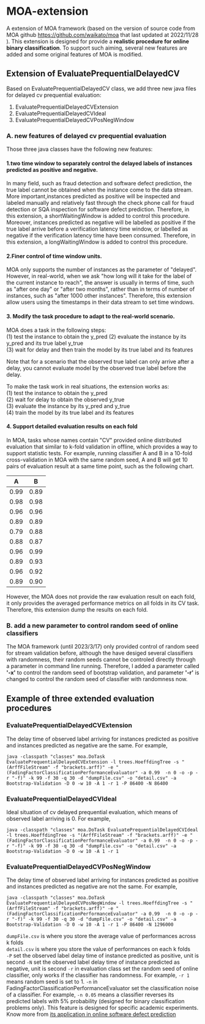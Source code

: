 # MOA-extension

A extension of MOA framework (based on the version of source code from MOA github https://github.com/waikato/moa that last updated at 2022/11/28 ). This extension is designed for provide a **realistic procedure for online binary classification**.  To support such aiming,  several new features are added and some original features of MOA is modified.

## Extension of EvaluatePrequentialDelayedCV
Based on EvaluatePrequentialDelayedCV class, we add three new java files for delayed cv prequential evaluation:    

1. EvaluatePrequentialDelayedCVExtension
2. EvaluatePrequentialDelayedCVIdeal
3. EvaluatePrequentialDelayedCVPosNegWindow
### A. new features of delayed cv prequential evaluation
Those three java classes have the following new features:
#### 1.two time window to separately control the delayed labels of instances predicted as positive and negative. 
In many field, such as fraud detection and software defect prediction, the true label cannot be obtained when the instance come to the data stream. More important,instances predicted as positive will be inspected and labeled manually and relatively fast through the check phone call for fraud detection or SQA inspection for software defect prediction. Therefore, in this extension, a shortWaitingWindow is added to control this procedure. Moreover, instances predicted as negative will be labelled as positive if the true label arrive before a verification latency time window, or labelled as negative if the verification latency time have been consumed. Therefore, in this extension, a longWaitingWindow is added to control this procedure.

#### 2.Finer control of time window units.
MOA only supports the number of instances as the parameter of "delayed". However, in real-world, when we ask "how long will it take for the label of the current instance to reach", the answer is usually in terms of time, such as "after one day" or "after two months", rather than in terms of number of instances, such as "after 1000 other instances". Therefore, this extension allow users using the timestamps in their data stream to set time windows.
 
 #### 3. Modify the task procedure to adapt to the real-world scenario. 
  MOA does a task in the following steps:  
  (1) test the instance to obtain the y_pred
  (2) evaluate the instance by its y_pred and its true label y_true  
  (3) wait for delay and then train the model by its true label and its features  
 
 Note that for a scenario that the observed true label can only arrive after a delay, you cannot evaluate model by the observed true label before the delay.  


 To make the task work in real situations, the extension works as:  
  (1) test the instance to obtain the y_pred  
  (2) wait for delay to obtain the observed y_true  
  (3) evaluate the instance by its y_pred and y_true  
  (4) train the model by its true label and its features  
 
#### 4. Support detailed evaluation results on each fold  

In MOA, tasks whose names contain "CV" provided online distributed evaluation that similar to k-fold validation in offline, which provides a way to support statistic tests. For example, running classifier A and B in a 10-fold cross-validation in MOA with the same random seed, A and B will get 10 pairs of evaluation result at a same time point, such as the following chart.
 
|A| B |
|--|--|
|0.99 | 0.89|
|0.98 | 0.98|
|0.96 | 0.96|
|0.89 | 0.89|
|0.79 | 0.88|
|0.88 | 0.87|
|0.96 | 0.99|
|0.89 | 0.93|
|0.96 | 0.92|
|0.89 | 0.90|  


 However, the MOA does not provide the raw evaluation result on each fold, it only provides the averaged performance metrics on all folds in its CV task. Therefore, this extension dump the results on each fold.  


### B. add a new parameter to control random seed of online classifiers 
The MOA framework (until 2023/3/17) only provided control of random seed for stream validation before, although the have desiged several classifiers with randomness, their random seeds cannot be controled directly through a parameter in command line running. Therefore, I added a parameter called **'-x'** to control the random seed of bootstrap validation, and parameter **'-r'** is changed to control the random seed of classifier with randomness now.

## Example of three extended evaluation procedures
### EvaluatePrequentialDelayedCVExtension
The delay time of observed label arriving for instances predicted as positive and instances predicted as negative are the same. For example,

    java -classpath "classes" moa.DoTask EvaluatePrequentialDelayedCVExtension -l trees.HoeffdingTree -s "(ArffFileStream" -f "brackets.arff)" -e "(FadingFactorClassificationPerformanceEvaluator" -a 0.99  -n 0 -o -p -r "-f)" -k 99 -f 30 -q 30 -d "dumpFile.csv" -o "detail.csv" -a Bootstrap-Validation -D 0 -w 10 -A 1 -r 1 -P 86400 -N 86400

### EvaluatePrequentialDelayedCVIdeal
Ideal situation of cv delayed prequential evaluation, which means of observed label arriving is 0. For example,
 

    java -classpath "classes" moa.DoTask EvaluatePrequentialDelayedCVIdeal -l trees.HoeffdingTree -s "(ArffFileStream" -f "brackets.arff)" -e "(FadingFactorClassificationPerformanceEvaluator" -a 0.99  -n 0 -o -p -r "-f)" -k 99 -f 30 -q 30 -d "dumpFile.csv" -o "detail.csv" -a Bootstrap-Validation -D 0 -w 10 -A 1 -r 1

 
### EvaluatePrequentialDelayedCVPosNegWindow
The delay time of observed label arriving for instances predicted as positive and instances predicted as negative are not the same. For example,

    java -classpath "classes" moa.DoTask EvaluatePrequentialDelayedCVPosNegWindow -l trees.HoeffdingTree -s "(ArffFileStream" -f "brackets.arff)" -e "(FadingFactorClassificationPerformanceEvaluator" -a 0.99  -n 0 -o -p -r "-f)" -k 99 -f 30 -q 30 -d "dumpFile.csv" -o "detail.csv" -a Bootstrap-Validation -D 0 -w 10 -A 1 -r 1 -P 86400 -N 1296000


`dumpFile.csv` is where you store the average value of performances across k folds  
`detail.csv` is where you store the value of performances on each k folds  
`-P` set the observed label delay time of instance predicted as positive, unit is second
`-N` set the observed label delay time of instance predicted as negative, unit is second
`-r` in evaluation class set the random seed of online classifier, only works if the classifier has randomness. For example, `-r 1` means random seed is set to 1.
`-n` in FadingFactorClassificationPerformanceEvaluator set the classification noise of a classifier. For example, `-n 0.05` means a classifier reverses its predicted labels with 5% probability (designed for binary classification problems only). This feature is designed for specific academic experiments. Know more from [its application in online software defect prediction](https://github.com/liu906/HITL-Online-Just-in-Time-Defect-Prediction)    
